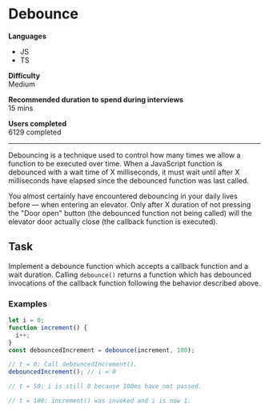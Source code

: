 # Debounce

**Languages**

- JS
- TS

**Difficulty**  
Medium

**Recommended duration to spend during interviews**  
15 mins

**Users completed**  
6129 completed

---

Debouncing is a technique used to control how many times we allow a function to be executed over time. When a JavaScript function is debounced with a wait time of X milliseconds, it must wait until after X milliseconds have elapsed since the debounced function was last called.

You almost certainly have encountered debouncing in your daily lives before — when entering an elevator. Only after X duration of not pressing the "Door open" button (the debounced function not being called) will the elevator door actually close (the callback function is executed).

## Task

Implement a debounce function which accepts a callback function and a wait duration. Calling `debounce()` returns a function which has debounced invocations of the callback function following the behavior described above.

### Examples

```js
let i = 0;
function increment() {
  i++;
}
const debouncedIncrement = debounce(increment, 100);

// t = 0: Call debouncedIncrement().
debouncedIncrement(); // i = 0

// t = 50: i is still 0 because 100ms have not passed.

// t = 100: increment() was invoked and i is now 1.
```
